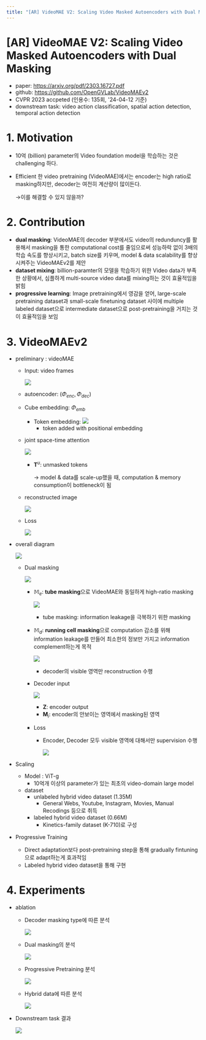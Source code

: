 ```yaml
---
title: "[AR] VideoMAE V2: Scaling Video Masked Autoencoders with Dual Masking"
---
```

# [AR] VideoMAE V2: Scaling Video Masked Autoencoders with Dual Masking

- paper: https://arxiv.org/pdf/2303.16727.pdf
- github: https://github.com/OpenGVLab/VideoMAEv2
- CVPR 2023 accpeted (인용수: 135회, '24-04-12 기준)
- downstream task: video action classification, spatial action detection, temporal action detection

# 1. Motivation

- 10억 (billion) parameter의 Video foundation model을 학습하는 것은 challenging 하다.

- Efficient 한 video pretraining (VideoMAE)에서는 encoder는 high ratio로 masking하지만, decoder는 여전히 계산량이 많이든다.

  $\to$이를 해결할 수 있지 않을까?

# 2. Contribution

- **dual masking**: VideoMAE의 decoder 부분에서도 video의 redunduncy를 활용해서 masking을 통한 computational cost를 줄임으로써 성능하락 없이 3배의 학습 속도를 향상시키고, batch size를 키우며, model & data scalability를 향상시켜주는 VideoMAEv2를 제안
- **dataset mixing**: billion-paramter의 모델을 학습하기 위한 Video data가 부족한 상황에서, 심플하게 multi-source video data를 mixing하는 것이 효율적임을 밝힘
- **progressive learning**: Image pretraining에서 영감을 얻어, large-scale pretraining dataset과 small-scale finetuning dataset 사이에 multiple labeled dataset으로 intermediate dataset으로 post-pretraining을 거치는 것이 효율적임을 보임

# 3. VideoMAEv2

- preliminary : videoMAE

  - Input: video frames

    ![](../images/2024-04-12/image-20240412145855956.png)

  - autoencoder: ($\Phi_{enc}, \Phi_{dec}$)

  - Cube embedding: $\Phi_{emb}$

    - Token embedding: ![](../images/2024-04-12/image-20240412152353196.png)
      - token added with positional embedding

  - joint space-time attention

    ![](../images/2024-04-12/image-20240412152506904.png)

    - **T**$^u$: unmasked tokens

      $\to$ model & data를 scale-up했을 때, computation & memory consumption이 bottleneck이 됨

  - reconstructed image

    ![](../images/2024-04-12/image-20240412152556236.png)

  - Loss

    ![](../images/2024-04-12/image-20240412153836620.png)

  

- overall diagram

  ![](../images/2024-04-12/image-20240412152817309.png)

  - Dual masking

    ![](../images/2024-04-12/image-20240412153908633.png)

    - $\mathbb{M}_e$: **tube masking**으로 VideoMAE와 동일하게 high-ratio masking

      ![](../images/2024-04-12/image-20240412155146085.png)

      - tube masking: information leakage을 극복하기 위한 masking

    - $\mathbb{M}_d$: **running cell masking**으로 computation 감소를 위해 information leakage를 만들어 최소한의 정보만 가지고 information complement하는게 목적

      ![](../images/2024-04-12/image-20240412155007962.png)

      - decoder의 visible 영역만 reconstruction 수행

    - Decoder input

      ![](../images/2024-04-12/image-20240412154523357.png)

      - **Z**: encoder output
      - **M**$_i$: encoder의 안보이는 영역에서 masking된 영역

    - Loss

      - Encoder, Decoder 모두 visible 영역에 대해서만 supervision 수행

        ![](../images/2024-04-12/image-20240412155340182.png)

- Scaling

  - Model : ViT-g
    - 10억개 이상의 parameter가 있는 최초의 video-domain large model
  - dataset
    - unlabeled hybrid video dataset (1.35M)
      - General Webs, Youtube, Instagram, Movies, Manual Recodings 등으로 취득
    - labeled hybrid video dataset (0.66M)
      - Kinetics-family dataset (K-710)로 구성

- Progressive Training

  - Direct adaptation보다 post-pretraining step을 통해 gradually fintuning으로 adapt하는게 효과적임
  - Labeled hybrid video dataset을 통해 구현

  

# 4. Experiments 

- ablation

  - Decoder masking type에 따른 분석

    ![](../images/2024-04-12/image-20240412155842315.png)

  - Dual masking의 분석

    ![](../images/2024-04-12/image-20240412155925719.png)

  - Progressive Pretraining 분석

    ![](../images/2024-04-12/image-20240412160013543.png)

  - Hybrid data에 따른 분석

    ![](../images/2024-04-12/image-20240412155946860.png)

- Downstream task 결과

  ![](../images/2024-04-12/image-20240412160117592.png)
